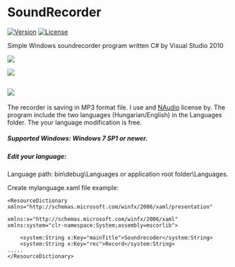  # SoundRecorder 
[![Version](https://img.shields.io/badge/1.4-passing?label=Release)](https://github.com/Gabee8/SoundRecorder/releases/tag/release)
[![License](https://img.shields.io/github/license/Gabee8/SoundRecorder)](https://github.com/Gabee8/SoundRecorder/blob/main/LICENSE)

Simple Windows soundrecorder program written C# by Visual Studio 2010

![](https://tandemradio.hu/wp-content/uploads/Hangrogzito-1.png)

![](http://tandemradio.hu/wp-content/uploads/snrec_2023_11_15_en.png)

![](https://tandemradio.hu/wp-content/uploads/soundrec1.4_en.png)
-------------
The recorder is saving in MP3 format file. I use and [NAudio](https://github.com/naudio/NAudio) license by.
The program include the two languages (Hungarian/English) in the Languages folder. The your language modification is free.
##### Supported Windows: Windows 7 SP1 or newer.
##### Edit your language:
Language path: bin\debug\Languages or application root folder\Languages.

Create mylanguage.xaml file example:
```xaml
<ResourceDictionary xmlns="http://schemas.microsoft.com/winfx/2006/xaml/presentation"
                    xmlns:x="http://schemas.microsoft.com/winfx/2006/xaml" xmlns:system="clr-namespace:System;assembly=mscorlib">

    <system:String x:Key="mainTitle">Soundrecoder</system:String>
    <system:String x:Key="rec">Record</system:String>
.....
</ResourceDictionary>
```
